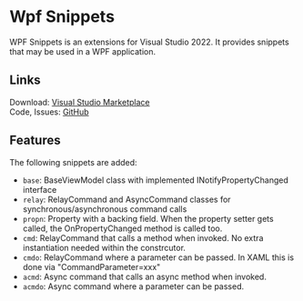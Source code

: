 # Wpf Snippets

WPF Snippets is an extensions for Visual Studio 2022. It provides snippets that may be used in a WPF application.

<h2>Links</h2>
Download: <a title="Visual Studio Marketplace" href="https://marketplace.visualstudio.com/items?itemName=niklashempel.WpfSnippets" target="_blank">Visual Studio Marketplace</a> <br />
Code, Issues: <a title="GitHub" href="https://github.com/niklashempel/WpfSnippets" target="_blank">GitHub</a> <br />

<h2>Features</h2>

The following snippets are added:

- `base`: BaseViewModel class with implemented INotifyPropertyChanged interface
- `relay`: RelayCommand and AsyncCommand classes for synchronous/asynchronous command calls
- `propn`: Property with a backing field. When the property setter gets called, the OnPropertyChanged method is called too.
- `cmd`: RelayCommand that calls a method when invoked. No extra instantiation needed within the constrcutor.
- `cmdo`: RelayCommand where a parameter can be passed. In XAML this is done via "CommandParameter=xxx"
- `acmd`: Async command that calls an async method when invoked.
- `acmdo`: Async command where a parameter can be passed.
